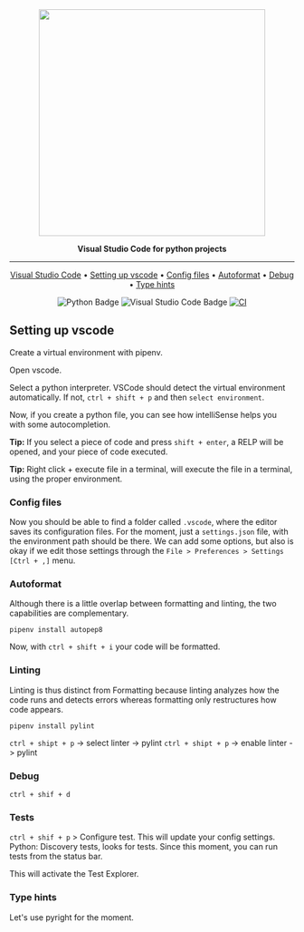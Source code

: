 <div align="center">

<img src="https://code.visualstudio.com/assets/docs/python/tutorial/intellisense01.png" width="400px">


**Visual Studio Code for python projects**

---

<p align="center">
  <a href="https://code.visualstudio.com/">Visual Studio Code</a> •
  <a href="#setting-up-vscode">Setting up vscode</a> •
  <a href="#config-filse">Config files</a> •
  <a href="#autoformat">Autoformat</a> •
  <a href="#linting</a>Linting</a> •
  <a href="#debug</a>Debug</a> •
  <a href="#tests</a>Tests</a> •
  <a href="#type-hints">Type hints</a>
</p>

![Python Badge](https://img.shields.io/badge/-python-3776AB?style=flat-square&logo=python&logoColor=white)
![Visual Studio Code Badge](https://img.shields.io/badge/-vscode-007ACC?style=flat-square&logo=vscode&logoColor=white)
[![CI](https://github.com/ivanCanaveral/vscode-python-project-setup/actions/workflows/main.yml/badge.svg)](https://github.com/ivanCanaveral/vscode-python-project-setup/actions/workflows/main.yml)

</div>


## Setting up vscode

Create a virtual environment with pipenv.

Open vscode.

Select a python interpreter. VSCode should detect the virtual environment automatically. If not, `ctrl + shift + p` and then `select environment`.

Now, if you create a python file, you can see how intelliSense helps you with some autocompletion.

**Tip:** If you select a piece of code and press `shift + enter`, a RELP will be opened, and your piece of code executed.

**Tip:** Right click + execute file in a terminal, will execute the file in a terminal, using the proper environment.

### Config files

Now you should be able to find a folder called `.vscode`, where the editor saves its configuration files. For the moment, just a `settings.json` file, with the environment path should be there. We can add some options, but also is okay if we edit those settings through the `File > Preferences > Settings [Ctrl + ,]` menu.

### Autoformat

Although there is a little overlap between formatting and linting, the two capabilities are complementary.

```
pipenv install autopep8
```

Now, with `ctrl + shift + i` your code will be formatted.

### Linting

Linting is thus distinct from Formatting because linting analyzes how the code runs and detects errors whereas formatting only restructures how code appears.

```
pipenv install pylint
```

`ctrl + shipt + p` -> select linter -> pylint
`ctrl + shipt + p` -> enable linter -> pylint


### Debug

```
ctrl + shif + d
```

### Tests

`ctrl + shif + p` > Configure test. This will update your config settings. Python: Discovery tests, looks for tests. Since this moment, you can run tests from the status bar.

This will activate the Test Explorer.

### Type hints

Let's use pyright for the moment.
